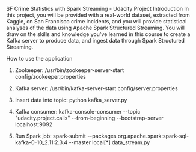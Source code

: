 SF Crime Statistics with Spark Streaming - Udacity Project
Introduction
In this project, you will be provided with a real-world dataset, extracted from Kaggle, on San Francisco crime incidents, and you will provide statistical analyses of the data using Apache Spark Structured Streaming. You will draw on the skills and knowledge you've learned in this course to create a Kafka server to produce data, and ingest data through Spark Structured Streaming.

How to use the application

1. Zookeeper:
   /usr/bin/zookeeper-server-start config/zookeeper.properties

2. Kafka server:
   /usr/bin/kafka-server-start config/server.properties

3. Insert data into topic:
   python kafka_server.py

4. Kafka consumer:
   kafka-console-consumer --topic "udacity.project.calls" --from-beginning --bootstrap-server localhost:9092

5. Run Spark job:
   spark-submit --packages org.apache.spark:spark-sql-kafka-0-10_2.11:2.3.4 --master local[*] data_stream.py